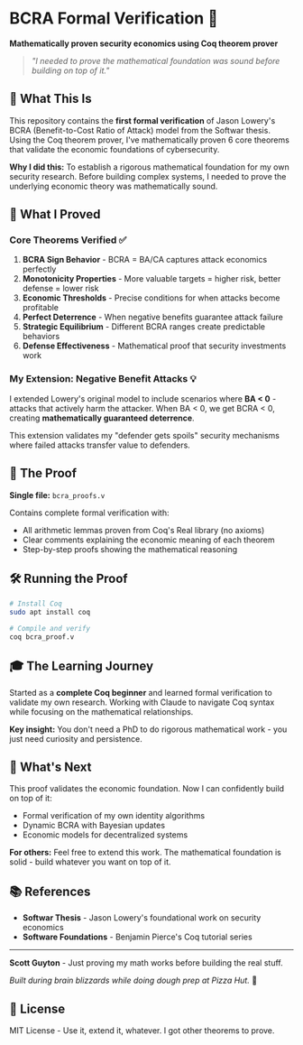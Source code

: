# BCRA Formal Verification 🧮

**Mathematically proven security economics using Coq theorem prover**

> *"I needed to prove the mathematical foundation was sound before building on top of it."*

## 🎯 What This Is

This repository contains the **first formal verification** of Jason Lowery's BCRA (Benefit-to-Cost Ratio of Attack) model from the Softwar thesis. Using the Coq theorem prover, I've mathematically proven 6 core theorems that validate the economic foundations of cybersecurity.

**Why I did this:** To establish a rigorous mathematical foundation for my own security research. Before building complex systems, I needed to prove the underlying economic theory was mathematically sound.

## 🚀 What I Proved

### Core Theorems Verified ✅

1. **BCRA Sign Behavior** - BCRA = BA/CA captures attack economics perfectly
2. **Monotonicity Properties** - More valuable targets = higher risk, better defense = lower risk  
3. **Economic Thresholds** - Precise conditions for when attacks become profitable
4. **Perfect Deterrence** - When negative benefits guarantee attack failure
5. **Strategic Equilibrium** - Different BCRA ranges create predictable behaviors
6. **Defense Effectiveness** - Mathematical proof that security investments work

### My Extension: Negative Benefit Attacks 💡

I extended Lowery's original model to include scenarios where **BA < 0** - attacks that actively harm the attacker. When BA < 0, we get BCRA < 0, creating **mathematically guaranteed deterrence**.

This extension validates my "defender gets spoils" security mechanisms where failed attacks transfer value to defenders.

## 📁 The Proof

**Single file:** `bcra_proofs.v`

Contains complete formal verification with:
- All arithmetic lemmas proven from Coq's Real library (no axioms)
- Clear comments explaining the economic meaning of each theorem
- Step-by-step proofs showing the mathematical reasoning

## 🛠️ Running the Proof

```bash
# Install Coq
sudo apt install coq

# Compile and verify
coq bcra_proof.v
```

## 🎓 The Learning Journey

Started as a **complete Coq beginner** and learned formal verification to validate my own research. Working with Claude to navigate Coq syntax while focusing on the mathematical relationships.

**Key insight:** You don't need a PhD to do rigorous mathematical work - you just need curiosity and persistence.

## 🚧 What's Next

This proof validates the economic foundation. Now I can confidently build on top of it:
- Formal verification of my own identity algorithms  
- Dynamic BCRA with Bayesian updates
- Economic models for decentralized systems

**For others:** Feel free to extend this work. The mathematical foundation is solid - build whatever you want on top of it.

## 📚 References

- **Softwar Thesis** - Jason Lowery's foundational work on security economics
- **Software Foundations** - Benjamin Pierce's Coq tutorial series

---

**Scott Guyton** - Just proving my math works before building the real stuff.

*Built during brain blizzards while doing dough prep at Pizza Hut.* 🍕

## 📄 License

MIT License - Use it, extend it, whatever. I got other theorems to prove.

